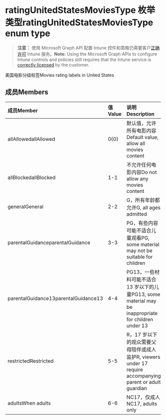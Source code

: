 # <a name="ratingunitedstatesmoviestype-enum-type"></a><span data-ttu-id="e34e7-101">ratingUnitedStatesMoviesType 枚举类型</span><span class="sxs-lookup"><span data-stu-id="e34e7-101">ratingUnitedStatesMoviesType enum type</span></span>

> <span data-ttu-id="e34e7-102">**注意：** 使用 Microsoft Graph API 配置 Intune 控件和策略仍需要客户[正确许可](https://go.microsoft.com/fwlink/?linkid=839381) Intune 服务。</span><span class="sxs-lookup"><span data-stu-id="e34e7-102">**Note:** Using the Microsoft Graph APIs to configure Intune controls and policies still requires that the Intune service is [correctly licensed](https://go.microsoft.com/fwlink/?linkid=839381) by the customer.</span></span>

<span data-ttu-id="e34e7-103">美国电影分级标签</span><span class="sxs-lookup"><span data-stu-id="e34e7-103">Movies rating labels in United States</span></span>
## <a name="members"></a><span data-ttu-id="e34e7-104">成员</span><span class="sxs-lookup"><span data-stu-id="e34e7-104">Members</span></span>
|<span data-ttu-id="e34e7-105">成员</span><span class="sxs-lookup"><span data-stu-id="e34e7-105">Member</span></span>|<span data-ttu-id="e34e7-106">值</span><span class="sxs-lookup"><span data-stu-id="e34e7-106">Value</span></span>|<span data-ttu-id="e34e7-107">说明</span><span class="sxs-lookup"><span data-stu-id="e34e7-107">Description</span></span>|
|:---|:---|:---|
|<span data-ttu-id="e34e7-108">allAllowed</span><span class="sxs-lookup"><span data-stu-id="e34e7-108">allAllowed</span></span>|<span data-ttu-id="e34e7-109">0</span><span class="sxs-lookup"><span data-stu-id="e34e7-109">{0}</span></span>|<span data-ttu-id="e34e7-110">默认值，允许所有电影内容</span><span class="sxs-lookup"><span data-stu-id="e34e7-110">Default value, allow all movies content</span></span>|
|<span data-ttu-id="e34e7-111">allBlocked</span><span class="sxs-lookup"><span data-stu-id="e34e7-111">allBlocked</span></span>|<span data-ttu-id="e34e7-112">1</span><span class="sxs-lookup"><span data-stu-id="e34e7-112">-1</span></span>|<span data-ttu-id="e34e7-113">不允许任何电影内容</span><span class="sxs-lookup"><span data-stu-id="e34e7-113">Do not allow any movies content</span></span>|
|<span data-ttu-id="e34e7-114">general</span><span class="sxs-lookup"><span data-stu-id="e34e7-114">General</span></span>|<span data-ttu-id="e34e7-115">2</span><span class="sxs-lookup"><span data-stu-id="e34e7-115">-2</span></span>|<span data-ttu-id="e34e7-116">G，所有年龄都允许</span><span class="sxs-lookup"><span data-stu-id="e34e7-116">G, all ages admitted</span></span>|
|<span data-ttu-id="e34e7-117">parentalGuidance</span><span class="sxs-lookup"><span data-stu-id="e34e7-117">parentalGuidance</span></span>|<span data-ttu-id="e34e7-118">3</span><span class="sxs-lookup"><span data-stu-id="e34e7-118">-3</span></span>|<span data-ttu-id="e34e7-119">PG，有些内容可能不适合儿童观看</span><span class="sxs-lookup"><span data-stu-id="e34e7-119">PG, some material may not be suitable for children</span></span>|
|<span data-ttu-id="e34e7-120">parentalGuidance13</span><span class="sxs-lookup"><span data-stu-id="e34e7-120">parentalGuidance13</span></span>|<span data-ttu-id="e34e7-121">4</span><span class="sxs-lookup"><span data-stu-id="e34e7-121">-4</span></span>|<span data-ttu-id="e34e7-122">PG13，一些材料可能不适合 13 岁以下的儿童</span><span class="sxs-lookup"><span data-stu-id="e34e7-122">PG13, some material may be inappropriate for children under 13</span></span>|
|<span data-ttu-id="e34e7-123">restricted</span><span class="sxs-lookup"><span data-stu-id="e34e7-123">Restricted</span></span>|<span data-ttu-id="e34e7-124">5</span><span class="sxs-lookup"><span data-stu-id="e34e7-124">-5</span></span>|<span data-ttu-id="e34e7-125">R，17 岁以下的观众需要父母陪伴或成人监护</span><span class="sxs-lookup"><span data-stu-id="e34e7-125">R, viewers under 17 require accompanying parent or adult guardian</span></span>|
|<span data-ttu-id="e34e7-126">adults</span><span class="sxs-lookup"><span data-stu-id="e34e7-126">When adults</span></span>|<span data-ttu-id="e34e7-127">6</span><span class="sxs-lookup"><span data-stu-id="e34e7-127">-6</span></span>|<span data-ttu-id="e34e7-128">NC17，仅成人</span><span class="sxs-lookup"><span data-stu-id="e34e7-128">NC17, adults only</span></span>|



